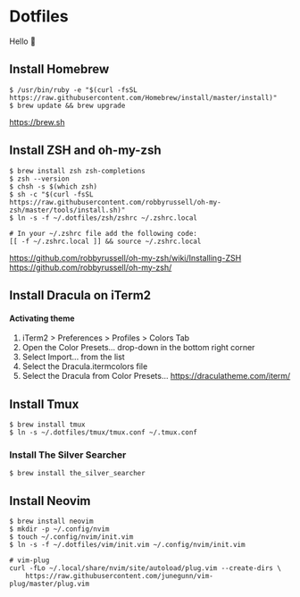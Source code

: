 # Dotfiles

Hello :wave:

## Install Homebrew

```
$ /usr/bin/ruby -e "$(curl -fsSL https://raw.githubusercontent.com/Homebrew/install/master/install)"
$ brew update && brew upgrade
```
https://brew.sh

## Install ZSH and oh-my-zsh

```
$ brew install zsh zsh-completions
$ zsh --version
$ chsh -s $(which zsh)
$ sh -c "$(curl -fsSL https://raw.githubusercontent.com/robbyrussell/oh-my-zsh/master/tools/install.sh)"
$ ln -s -f ~/.dotfiles/zsh/zshrc ~/.zshrc.local

# In your ~/.zshrc file add the following code:
[[ -f ~/.zshrc.local ]] && source ~/.zshrc.local
```
https://github.com/robbyrussell/oh-my-zsh/wiki/Installing-ZSH
https://github.com/robbyrussell/oh-my-zsh/

## Install Dracula on iTerm2

#### Activating theme

1. iTerm2 > Preferences > Profiles > Colors Tab
2. Open the Color Presets... drop-down in the bottom right corner
3. Select Import... from the list
4. Select the Dracula.itermcolors file
5. Select the Dracula from Color Presets...
https://draculatheme.com/iterm/

## Install Tmux

```
$ brew install tmux
$ ln -s ~/.dotfiles/tmux/tmux.conf ~/.tmux.conf
```

### Install The Silver Searcher

```
$ brew install the_silver_searcher
```

## Install Neovim

```
$ brew install neovim
$ mkdir -p ~/.config/nvim
$ touch ~/.config/nvim/init.vim
$ ln -s -f ~/.dotfiles/vim/init.vim ~/.config/nvim/init.vim

# vim-plug
curl -fLo ~/.local/share/nvim/site/autoload/plug.vim --create-dirs \
    https://raw.githubusercontent.com/junegunn/vim-plug/master/plug.vim
```

